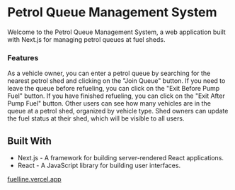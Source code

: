 # Petrol Queue Management System

Welcome to the Petrol Queue Management System, a web application built with Next.js for managing petrol queues at fuel sheds.

### Features
As a vehicle owner, you can enter a petrol queue by searching for the nearest petrol shed and clicking on the "Join Queue" button.
If you need to leave the queue before refueling, you can click on the "Exit Before Pump Fuel" button. If you have finished refueling, you can click on the "Exit After Pump Fuel" button.
Other users can see how many vehicles are in the queue at a petrol shed, organized by vehicle type.
Shed owners can update the fuel status at their shed, which will be visible to all users.

## Built With
- Next.js - A framework for building server-rendered React applications.
- React - A JavaScript library for building user interfaces.

[fuelline.vercel.app](https://fuelline.vercel.app/)